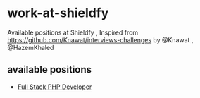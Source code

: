 # work-at-shieldfy

Available positions at Shieldfy , Inspired from https://github.com/Knawat/interviews-challenges by @Knawat , @HazemKhaled 


## available positions

* [Full Stack PHP Developer](./Full-stack-php-developer.md)